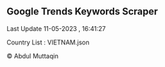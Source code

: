 

## Google Trends Keywords Scraper 
 
Last Update 11-05-2023 , 16:41:27

Country List :
VIETNAM.json



© Abdul Muttaqin 
